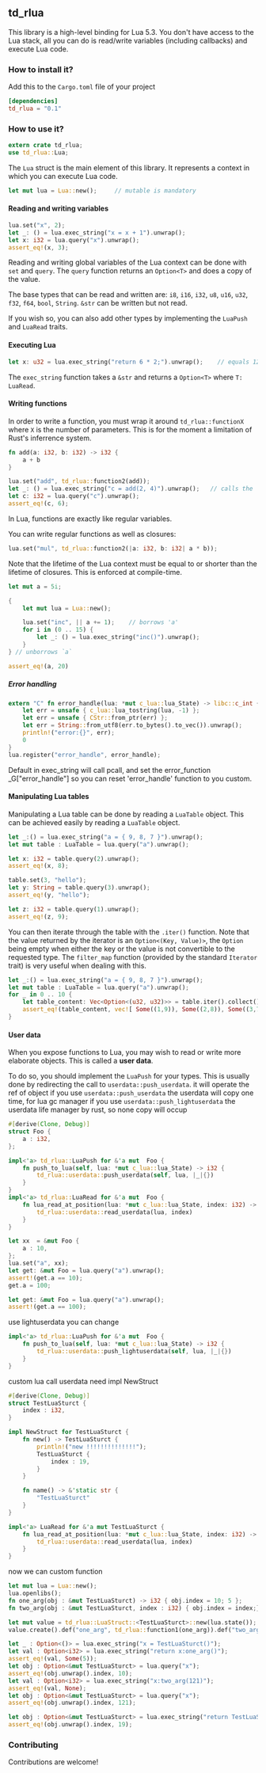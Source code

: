 ## td_rlua

This library is a high-level binding for Lua 5.3. You don't have access to the Lua stack, all you can do is read/write variables (including callbacks) and execute Lua code.

### How to install it?

Add this to the `Cargo.toml` file of your project

```toml
[dependencies]
td_rlua = "0.1"
```

### How to use it?

```rust
extern crate td_rlua;
use td_rlua::Lua;
```

The `Lua` struct is the main element of this library. It represents a context in which you can execute Lua code.

```rust
let mut lua = Lua::new();     // mutable is mandatory
```

#### Reading and writing variables

```rust
lua.set("x", 2);
let _: () = lua.exec_string("x = x + 1").unwrap();
let x: i32 = lua.query("x").unwrap();
assert_eq!(x, 3);
```

Reading and writing global variables of the Lua context can be done with `set` and `query`.
The `query` function returns an `Option<T>` and does a copy of the value.

The base types that can be read and written are: `i8`, `i16`, `i32`, `u8`, `u16`, `u32`, `f32`, `f64`, `bool`, `String`. `&str` can be written but not read.

If you wish so, you can also add other types by implementing the `LuaPush` and `LuaRead` traits.

#### Executing Lua

```rust
let x: u32 = lua.exec_string("return 6 * 2;").unwrap();    // equals 12
```

The `exec_string` function takes a `&str` and returns a `Option<T>` where `T: LuaRead`.

#### Writing functions

In order to write a function, you must wrap it around `td_rlua::functionX` where `X` is the number of parameters. This is for the moment a limitation of Rust's inferrence system.

```rust
fn add(a: i32, b: i32) -> i32 {
    a + b
}

lua.set("add", td_rlua::function2(add));
let _: () = lua.exec_string("c = add(2, 4)").unwrap();   // calls the `add` function above
let c: i32 = lua.query("c").unwrap();
assert_eq!(c, 6);
```

In Lua, functions are exactly like regular variables.

You can write regular functions as well as closures:

```rust
lua.set("mul", td_rlua::function2(|a: i32, b: i32| a * b));
```

Note that the lifetime of the Lua context must be equal to or shorter than the lifetime of closures. This is enforced at compile-time.

```rust
let mut a = 5i;

{
    let mut lua = Lua::new();

    lua.set("inc", || a += 1);    // borrows 'a'
    for i in (0 .. 15) {
        let _: () = lua.exec_string("inc()").unwrap();
    }
} // unborrows `a`

assert_eq!(a, 20)
```

##### Error handling

```rust
extern "C" fn error_handle(lua: *mut c_lua::lua_State) -> libc::c_int {
    let err = unsafe { c_lua::lua_tostring(lua, -1) };
    let err = unsafe { CStr::from_ptr(err) };
    let err = String::from_utf8(err.to_bytes().to_vec()).unwrap();
    println!("error:{}", err);
    0
}
lua.register("error_handle", error_handle);
```

Default in exec_string will call pcall, and set the error_function _G["error_handle"] so you can reset 'error_handle' function to you custom.

#### Manipulating Lua tables

Manipulating a Lua table can be done by reading a `LuaTable` object. This can be achieved easily by reading a `LuaTable` object.

```rust
let _:() = lua.exec_string("a = { 9, 8, 7 }").unwrap();
let mut table : LuaTable = lua.query("a").unwrap();

let x: i32 = table.query(2).unwrap();
assert_eq!(x, 8);

table.set(3, "hello");
let y: String = table.query(3).unwrap();
assert_eq!(y, "hello");

let z: i32 = table.query(1).unwrap();
assert_eq!(z, 9);
```

You can then iterate through the table with the `.iter()` function. Note that the value returned by the iterator is an `Option<(Key, Value)>`, the `Option` being empty when either the key or the value is not convertible to the requested type. The `filter_map` function (provided by the standard `Iterator` trait) is very useful when dealing with this.

```rust
let _:() = lua.exec_string("a = { 9, 8, 7 }").unwrap();
let mut table : LuaTable = lua.query("a").unwrap();
for _ in 0 .. 10 {
    let table_content: Vec<Option<(u32, u32)>> = table.iter().collect();
    assert_eq!(table_content, vec![ Some((1,9)), Some((2,8)), Some((3,7)) ]);
}
```

#### User data

When you expose functions to Lua, you may wish to read or write more elaborate objects. This is called a **user data**.

To do so, you should implement the `LuaPush` for your types.
This is usually done by redirecting the call to `userdata::push_userdata`.
it will operate the ref of object
if you use `userdata::push_userdata` the userdata will copy one time, for lua gc manager
if you use `userdata::push_lightuserdata` the userdata life manager by rust, so none copy will occup

```rust
#[derive(Clone, Debug)]
struct Foo {
    a : i32,
};

impl<'a> td_rlua::LuaPush for &'a mut  Foo {
    fn push_to_lua(self, lua: *mut c_lua::lua_State) -> i32 {
        td_rlua::userdata::push_userdata(self, lua, |_|{})
    }
}
impl<'a> td_rlua::LuaRead for &'a mut  Foo {
    fn lua_read_at_position(lua: *mut c_lua::lua_State, index: i32) -> Option<&'a mut Foo> {
        td_rlua::userdata::read_userdata(lua, index)
    }
}

let xx  = &mut Foo {
    a : 10,
};
lua.set("a", xx);
let get: &mut Foo = lua.query("a").unwrap();
assert!(get.a == 10);
get.a = 100;

let get: &mut Foo = lua.query("a").unwrap();
assert!(get.a == 100);
```
use lightuserdata you can change
```rust
impl<'a> td_rlua::LuaPush for &'a mut  Foo {
    fn push_to_lua(self, lua: *mut c_lua::lua_State) -> i32 {
        td_rlua::userdata::push_lightuserdata(self, lua, |_|{})
    }
}
```

custom lua call userdata need impl NewStruct
```rust
#[derive(Clone, Debug)]
struct TestLuaSturct {
    index : i32,
}

impl NewStruct for TestLuaSturct {
    fn new() -> TestLuaSturct {
        println!("new !!!!!!!!!!!!!!");
        TestLuaSturct {
            index : 19,
        }
    }

    fn name() -> &'static str {
        "TestLuaSturct"
    }
}

impl<'a> LuaRead for &'a mut TestLuaSturct {
    fn lua_read_at_position(lua: *mut c_lua::lua_State, index: i32) -> Option<&'a mut TestLuaSturct> {
        td_rlua::userdata::read_userdata(lua, index)
    }
}
```

now we can custom function

```rust
let mut lua = Lua::new();
lua.openlibs();
fn one_arg(obj : &mut TestLuaSturct) -> i32 { obj.index = 10; 5 };
fn two_arg(obj : &mut TestLuaSturct, index : i32) { obj.index = index;};

let mut value = td_rlua::LuaStruct::<TestLuaSturct>::new(lua.state());
value.create().def("one_arg", td_rlua::function1(one_arg)).def("two_arg", td_rlua::function2(two_arg));

let _ : Option<()> = lua.exec_string("x = TestLuaSturct()");
let val : Option<i32> = lua.exec_string("return x:one_arg()");
assert_eq!(val, Some(5));
let obj : Option<&mut TestLuaSturct> = lua.query("x");
assert_eq!(obj.unwrap().index, 10);
let val : Option<i32> = lua.exec_string("x:two_arg(121)");
assert_eq!(val, None);
let obj : Option<&mut TestLuaSturct> = lua.query("x");
assert_eq!(obj.unwrap().index, 121);

let obj : Option<&mut TestLuaSturct> = lua.exec_string("return TestLuaSturct()");
assert_eq!(obj.unwrap().index, 19);
```
### Contributing

Contributions are welcome!
